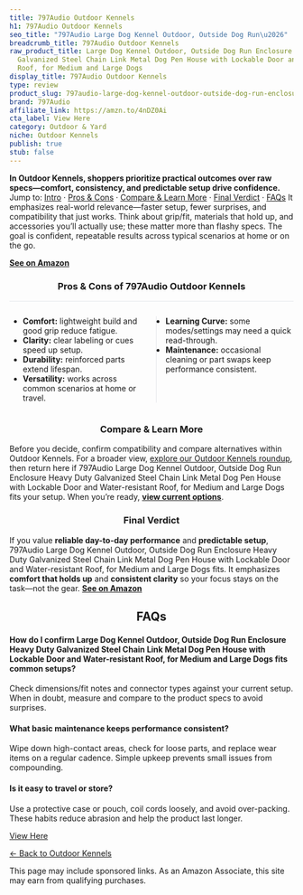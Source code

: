 ```yaml
---
title: 797Audio Outdoor Kennels
h1: 797Audio Outdoor Kennels
seo_title: "797Audio Large Dog Kennel Outdoor, Outside Dog Run\u2026"
breadcrumb_title: 797Audio Outdoor Kennels
raw_product_title: Large Dog Kennel Outdoor, Outside Dog Run Enclosure Heavy Duty
  Galvanized Steel Chain Link Metal Dog Pen House with Lockable Door and Water-resistant
  Roof, for Medium and Large Dogs
display_title: 797Audio Outdoor Kennels
type: review
product_slug: 797audio-large-dog-kennel-outdoor-outside-dog-run-enclosure-heavy-duty-604ed097
brand: 797Audio
affiliate_link: https://amzn.to/4nDZ0Ai
cta_label: View Here
category: Outdoor & Yard
niche: Outdoor Kennels
publish: true
stub: false
---
```


<div id="intro" class="full-width"><p><strong>In Outdoor Kennels, shoppers prioritize practical outcomes over raw specs&mdash;comfort, consistency, and predictable setup drive confidence.</strong> Jump to: <a href="#intro">Intro</a> · <a href="#pros-cons">Pros &amp; Cons</a> · <a href="#compare-more">Compare &amp; Learn More</a> · <a href="#verdict">Final Verdict</a> · <a href="#faqs">FAQs</a> It emphasizes real-world relevance&mdash;faster setup, fewer surprises, and compatibility that just works. Think about grip/fit, materials that hold up, and accessories you’ll actually use; these matter more than flashy specs. The goal is confident, repeatable results across typical scenarios at home or on the go.</p><p><a href="https://amzn.to/4nDZ0Ai" rel="nofollow sponsored noopener" target="_blank"><strong>See on Amazon</strong></a></p></div>
<h3 id="pros-cons" style="text-align:center;">Pros &amp; Cons of 797Audio Outdoor Kennels</h3>
<div class="pc-grid" style="display:grid;grid-template-columns:1fr 1fr;gap:16px;border-top:1px solid #e5e7eb;padding-top:12px;">
  <ul>
    <li><strong>Comfort:</strong> lightweight build and good grip reduce fatigue.</li>
    <li><strong>Clarity:</strong> clear labeling or cues speed up setup.</li>
    <li><strong>Durability:</strong> reinforced parts extend lifespan.</li>
    <li><strong>Versatility:</strong> works across common scenarios at home or travel.</li>
  </ul>
  <ul style="border-left:1px solid #e5e7eb;padding-left:16px;">
    <li><strong>Learning Curve:</strong> some modes/settings may need a quick read-through.</li>
    <li><strong>Maintenance:</strong> occasional cleaning or part swaps keep performance consistent.</li>
  </ul>
</div>


<h3 id="compare-more" style="text-align:center;">Compare &amp; Learn More</h3>
<p>Before you decide, confirm compatibility and compare alternatives within Outdoor Kennels. For a broader view, <a href="#">explore our Outdoor Kennels roundup</a>, then return here if 797Audio Large Dog Kennel Outdoor, Outside Dog Run Enclosure Heavy Duty Galvanized Steel Chain Link Metal Dog Pen House with Lockable Door and Water-resistant Roof, for Medium and Large Dogs fits your setup. When you’re ready, <a href="https://amzn.to/4nDZ0Ai" rel="nofollow sponsored noopener" target="_blank"><strong>view current options</strong></a>.</p>

<h3 id="verdict" style="text-align:center;">Final Verdict</h3>
<p>If you value <strong>reliable day-to-day performance</strong> and <strong>predictable setup</strong>, 797Audio Large Dog Kennel Outdoor, Outside Dog Run Enclosure Heavy Duty Galvanized Steel Chain Link Metal Dog Pen House with Lockable Door and Water-resistant Roof, for Medium and Large Dogs fits. It emphasizes <strong>comfort that holds up</strong> and <strong>consistent clarity</strong> so your focus stays on the task&mdash;not the gear. <a href="https://amzn.to/4nDZ0Ai" rel="nofollow sponsored noopener" target="_blank"><strong>See on Amazon</strong></a></p>

<h2 id="faqs" style="text-align:center;">FAQs</h2>
<h4><strong>How do I confirm Large Dog Kennel Outdoor, Outside Dog Run Enclosure Heavy Duty Galvanized Steel Chain Link Metal Dog Pen House with Lockable Door and Water-resistant Roof, for Medium and Large Dogs fits common setups?</strong></h4>
<p>Check dimensions/fit notes and connector types against your current setup. When in doubt, measure and compare to the product specs to avoid surprises.</p>
<h4><strong>What basic maintenance keeps performance consistent?</strong></h4>
<p>Wipe down high-contact areas, check for loose parts, and replace wear items on a regular cadence. Simple upkeep prevents small issues from compounding.</p>
<h4><strong>Is it easy to travel or store?</strong></h4>
<p>Use a protective case or pouch, coil cords loosely, and avoid over-packing. These habits reduce abrasion and help the product last longer.</p>

<p><a class="btn" href="https://amzn.to/4nDZ0Ai" target="_blank" rel="nofollow sponsored noopener">View Here</a></p>
<p><a href="/roundups/outdoor-yard/outdoor-kennels/">← Back to Outdoor Kennels</a></p>
<aside class="disclosure">This page may include sponsored links. As an Amazon Associate, this site may earn from qualifying purchases.</aside>
